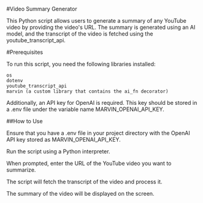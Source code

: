 #Video Summary Generator

This Python script allows users to generate a summary of any YouTube video 
by providing the video's URL. The summary is generated using an AI model, 
and the transcript of the video is fetched using the 
youtube_transcript_api.

#Prerequisites

To run this script, you need the following libraries installed:

    os
    dotenv
    youtube_transcript_api
    marvin (a custom library that contains the ai_fn decorator)

Additionally, an API key for OpenAI is required. This key should be stored 
in a .env file under the variable name MARVIN_OPENAI_API_KEY.

##How to Use

Ensure that you have a .env file in your project directory with the 
OpenAI API key stored as MARVIN_OPENAI_API_KEY.

Run the script using a Python interpreter.

When prompted, enter the URL of the YouTube video you want to 
summarize.

The script will fetch the transcript of the video and process it.

The summary of the video will be displayed on the screen.
